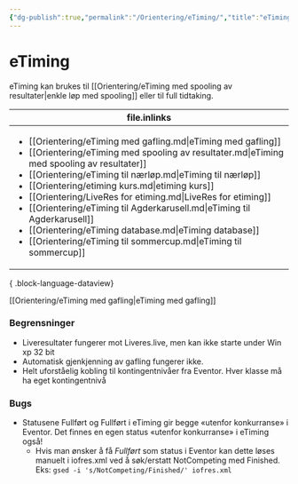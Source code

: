```yaml
---
{"dg-publish":true,"permalink":"/Orientering/eTiming/","title":"eTiming","tags":[null]}
---
```



# eTiming
eTiming kan brukes til [[Orientering/eTiming med spooling av resultater\|enkle løp med spooling]] eller til full tidtaking.

| file.inlinks                                                                                                                                                                                                                                                                                                                                                                                                                                                                                                                                                                                              |
| --------------------------------------------------------------------------------------------------------------------------------------------------------------------------------------------------------------------------------------------------------------------------------------------------------------------------------------------------------------------------------------------------------------------------------------------------------------------------------------------------------------------------------------------------------------------------------------------------------- |
| <ul><li>[[Orientering/eTiming med gafling.md\\|eTiming med gafling]]</li><li>[[Orientering/eTiming med spooling av resultater.md\\|eTiming med spooling av resultater]]</li><li>[[Orientering/eTiming til nærløp.md\\|eTiming til nærløp]]</li><li>[[Orientering/etiming kurs.md\\|etiming kurs]]</li><li>[[Orientering/LiveRes for etiming.md\\|LiveRes for etiming]]</li><li>[[Orientering/eTiming til Agderkarusell.md\\|eTiming til Agderkarusell]]</li><li>[[Orientering/eTiming database.md\\|eTiming database]]</li><li>[[Orientering/eTiming til sommercup.md\\|eTiming til sommercup]]</li></ul> |

{ .block-language-dataview}

[[Orientering/eTiming med gafling\|eTiming med gafling]]

### Begrensninger
- Liveresultater fungerer mot Liveres.live, men kan ikke starte under Win xp 32 bit
- Automatisk gjenkjenning av gafling fungerer ikke.
- Helt uforståelig kobling til kontingentnivåer fra Eventor. Hver klasse må ha eget kontingentnivå

### Bugs
- Statusene Fullført og Fullført i eTiming gir begge «utenfor konkurranse» i Eventor. Det finnes en egen status «utenfor konkurranse» i eTiming også!
	- Hvis man ønsker å få *Fullført* som status i Eventor kan dette løses manuelt i iofres.xml ved å søk/erstatt NotCompeting med Finished. Eks: `gsed -i 's/NotCompeting/Finished/' iofres.xml`
